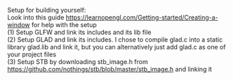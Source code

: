Setup for building yourself:<br>
Look into this guide https://learnopengl.com/Getting-started/Creating-a-window for help with the setup<br>
(1) Setup GLFW and link its includes and its lib file<br>
(2) Setup GLAD and link its includes. I chose to compile glad.c into a static library glad.lib and link it, but you can alternatively just add glad.c as one of your project files<br>
(3) Setup STB by downloading stb_image.h from https://github.com/nothings/stb/blob/master/stb_image.h and linking it<br>

